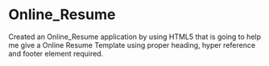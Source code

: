 # Online_Resume
Created an Online_Resume application by using HTML5 that is going to help me give a Online Resume Template using proper heading, hyper reference and footer element required.
